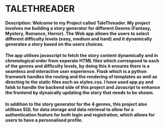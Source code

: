 # TALETHREADER
#### Description: Welcome to my Project called TaleThreader. My project involves me building a story generator for different Genres (Fantasy, Mystery, Romance, Horror). The Web app allows the users to select different difficulty levels (easy, medium and hard) and it dynamically generates a story based on the users choices. 

#### The app utilises javascript to fetch the story content dynamically and in chronological order from seperate HTML files which correspond to each of the genres and difficulty levels, by doing this it ensures there is a seamless and interactive user experience. Flask which is a python framwork handles the routing and the rendering of templates as well as directing to the static files such as styles.css. I have used app.py and falsk to handle the backend side of this project and Javacript to enhance the frontend by dynaically updating the story that needs to be shown.

#### In addition to the story generator for the 4 genres, this project also utillises SQL for data storage and data retrieval to allow for a authentication feature for both login and registration, which allows for users to have a personalised profile.
